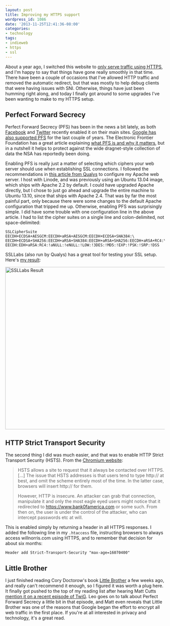 ```yaml
---
layout: post
title: Improving my HTTPS support
wordpress_id: 1086
date: '2013-11-25T12:41:36-08:00'
categories:
- technology
tags:
- indieweb
- https
- ssl
---
```

About a year ago, I switched this website to [only serve traffic using HTTPS][all-https], and I'm happy to say that things have gone really smoothly in that time.  There have been a couple of occasions that I've allowed HTTP traffic and removed the automatic redirect, but that was mostly to help debug clients that were having issues with SNI.  Otherwise, things have just been humming right along, and today I finally got around to some upgrades I've been wanting to make to my HTTPS setup.

[all-https]: https://willnorris.com/2012/12/all-https-all-the-time


## Perfect Forward Secrecy ##

Perfect Forward Secrecy (PFS) has been in the news a bit lately, as both [Facebook][] and [Twitter][] recently enabled it on their main sites.  [Google has also supported PFS][google] for the last couple of years.  The Electronic Frontier Foundation has a great article explaining [what PFS is and why it matters][eff], but in a nutshell it helps to protect against the wide dragnet-style collection of data the NSA has reportedly been doing.  

Enabling PFS is really just a matter of selecting which ciphers your web server should use when establishing SSL connections.  I followed the recommendations in [this article from Qualys][qualys] to configure my Apache web server.  I host with Linode, and was previously using an Ubuntu 13.04 image, which ships with Apache 2.2 by default.  I could have upgraded Apache directly, but I chose to just go ahead and upgrade the entire machine to Ubuntu 13.10, since that ships with Apache 2.4.  That was by far the most painful part, only because there were some changes to the default Apache configuration that tripped me up.  Otherwise, enabling PFS was surprisingly simple.  I did have some trouble with one configuration line in the above article.  I had to list the cipher suites on a single line and colon-delimited, not space-delimited:

    SSLCipherSuite EECDH+ECDSA+AESGCM:EECDH+aRSA+AESGCM:EECDH+ECDSA+SHA384:\
    EECDH+ECDSA+SHA256:EECDH+aRSA+SHA384:EECDH+aRSA+SHA256:EECDH+aRSA+RC4:\
    EECDH:EDH+aRSA:RC4:!aNULL:!eNULL:!LOW:!3DES:!MD5:!EXP:!PSK:!SRP:!DSS

SSLLabs (also run by Qualys) has a great tool for testing your SSL setup.  Here's [my result](https://www.ssllabs.com/ssltest/analyze.html?d=willnorris.com):

<a href="https://www.ssllabs.com/ssltest/analyze.html?d=willnorris.com"><img src="https://willnorris.com/content/uploads/2013/11/ssllabs-result.png" alt="SSLLabs Result" width="927" height="514" class="aligncenter size-full wp-image-1087" /></a>

[Twitter]: https://blog.twitter.com/2013/forward-secrecy-at-twitter-0
[Facebook]: http://www.theverge.com/2013/6/26/4468050/facebook-follows-google-with-tough-encryption-standard
[google]: http://googleonlinesecurity.blogspot.com/2011/11/protecting-data-for-long-term-with.html
[eff]: https://www.eff.org/deeplinks/2013/08/pushing-perfect-forward-secrecy-important-web-privacy-protection
[qualys]: https://community.qualys.com/blogs/securitylabs/2013/08/05/configuring-apache-nginx-and-openssl-for-forward-secrecy


## HTTP Strict Transport Security ##

The second thing I did was much easier, and that was to enable HTTP Strict Transport Security (HSTS).  From the [Chromium website][hsts]: 

> HSTS allows a site to request that it always be contacted over HTTPS. [...] The issue that HSTS addresses is that users tend to type http:// at best, and omit the scheme entirely most of the time. In the latter case, browsers will insert http:// for them.
> 
> However, HTTP is insecure. An attacker can grab that connection, manipulate it and only the most eagle eyed users might notice that it redirected to https://www.bank0famerica.com or some such. From then on, the user is under the control of the attacker, who can intercept passwords etc at will.

This is enabled simply by returning a header in all HTTPS responses.  I added the following line in my `.htaccess` file, instructing browsers to always access willnorris.com using HTTPS, and to remember that decision for about six months:

    Header add Strict-Transport-Security "max-age=16070400"

[hsts]: http://www.chromium.org/sts


## Little Brother ##

I just finished reading Cory Doctorow's book [Little Brother][] a few weeks ago, and really can't recommend it enough, so I figured it was worth a plug here.  It finally got pushed to the top of my reading list after hearing Matt Cutts [mention it on a recent episode of TwiG][twig].  Leo goes on to talk about Perfect Forward Secrecy a little bit in that episode, and Matt even reveals that Little Brother was one of the reasons that Google began the effort to encrypt all web traffic in the first place.  If you're at all interested in privacy and technology, it's a great read.

[Little Brother]: http://craphound.com/littlebrother/
[twig]: https://www.youtube.com/watch?feature=player_detailpage&v=icQtM64ah3g#t=2685
